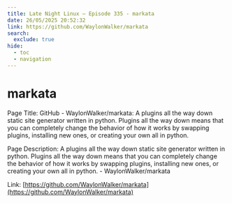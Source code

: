 ```yaml
---
title: Late Night Linux – Episode 335 - markata
date: 26/05/2025 20:52:32
link: https://github.com/WaylonWalker/markata
search:
  exclude: true
hide:
  - toc
  - navigation
---
```


# markata

Page Title: GitHub - WaylonWalker/markata: A plugins all the way down static site generator written in python.  Plugins all the way down means that you can completely change the behavior of how it works by swapping plugins, installing new ones, or creating your own all in python.

Page Description: A plugins all the way down static site generator written in python.  Plugins all the way down means that you can completely change the behavior of how it works by swapping plugins, installing new ones, or creating your own all in python. - WaylonWalker/markata 

Link: [https://github.com/WaylonWalker/markata](https://github.com/WaylonWalker/markata)